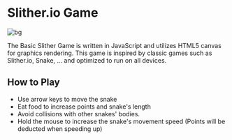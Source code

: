 # Slither.io Game

<p **align**="center"> <img src="./images/gif/demo.gif" alt="bg" /> </p>

The Basic Slither Game is written in JavaScript and utilizes HTML5 canvas for graphics rendering. This game is inspired by classic games such as Slither.io, Snake, ... and optimized to run on all devices.

## How to Play
- Use arrow keys to move the snake
- Eat food to increase points and snake's length
- Avoid collisions with other snakes' bodies.
- Hold the mouse to increase the snake's movement speed (Points will be deducted when speeding up)

